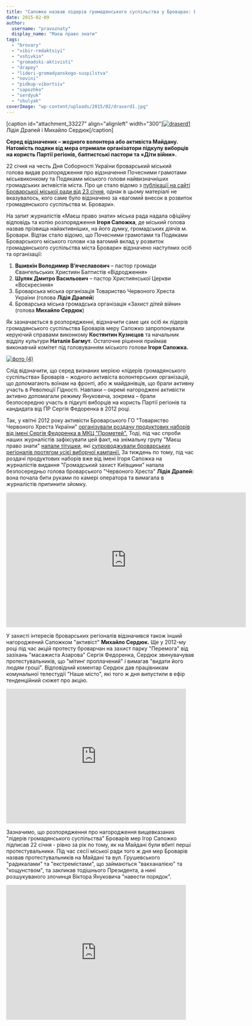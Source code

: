 ```yaml
---
title: "Сапожко назвав лідерів громадянського суспільства у Броварах: Вшивкін, Драпей, Сердюк і Шуляк"
date: 2015-02-09
author: 
  username: "pravoznaty"
  display_name: "Маєш право знати"
tags: 
  - "brovary"
  - "vibir-redaktsiyi"
  - "vshivkin"
  - "gromadski-aktivisti"
  - "drapey"
  - "lideri-gromadyanskogo-suspilstva"
  - "novini"
  - "pidkup-vibortsiv"
  - "sapozhko"
  - "serdyuk"
  - "shulyak"
coverImage: "wp-content/uploads/2015/02/draserd1.jpg"
---
```


\[caption id="attachment\_33227" align="alignleft" width="300"\][![draserd1](https://mpz.brovary.org/wp-content/uploads/2015/02/draserd1.jpg)](https://mpz.brovary.org/wp-content/uploads/2015/02/draserd1.jpg) Лідія Драпей і Михайло Сердюк\[/caption\]

**Серед відзначених – жодного волонтера або активіста Майдану. Натомість подяки від мера отримали організатори підкупу виборців на користь Партії регіонів, баптистські пастори та «Діти війни».**

22 січня на честь Дня Соборності України броварський міський голова видав розпорядження про відзначення Почесними грамотами міськвиконкому та Подяками міського голови найвизначніших громадських активістів міста. Про це стало відомо з [публікації на сайті Броварської міської ради від 23 січня](https://brovary-rada.gov.ua/urochistii-zakh%D1%96d-do-dnya-sobornost%D1%96-ukra%D1%97ni), однак в цьому матеріалі не вказувалось, кого саме було відзначено за «вагомий внесок в розвиток громадянського суспільства м. Бровари».

На запит журналістів «Маєш право знати» міська рада надала офіційну відповідь та копію розпорядження **Ігоря Сапожка**, де міський голова назвав прізвища найактивніших, на його думку, громадських діячів м. Бровари. Відтак стало відомо, що Почесними грамотами та Подяками Броварського міського голови «за вагомий вклад у розвиток громадянського суспільства міста Бровари» відзначено наступних осіб та організації:

1. **Вшивкін Володимир В’ячеславович** – пастор громади Євангельських Християн Баптистів «Відродження»
2. **Шуляк Дмитро Васильович** – пастор Християнської Церкви «Воскресіння»
3. Броварська міська організація Товариство Червоного Хреста України (голова **Лідія Драпей**)
4. Броварська міська громадська організація «Захист дітей війни» (голова **Михайло Сердюк**)

Як зазначається в розпорядженні, відзначити саме цих осіб як лідерів громадянського суспільства Броварів меру Сапожко запропонували керуючий справами виконкому **Костянтин Кузнєцов** та начальник відділу культури **Наталія Багмут.** Остаточне рішення приймав виконавчий комітет під головуванням міського голови **Ігоря Сапожка.**

[![фото (4)](https://mpz.brovary.org/wp-content/uploads/2015/02/foto-4.jpg)](https://mpz.brovary.org/wp-content/uploads/2015/02/foto-4.jpg)

Слід відзначити, що серед визнаних мерією «лідерів громадянського суспільства» Броварів – жодного активіста волонтерських організацій, що допомагають воїнам на фронті, або ж майданівців, що брали активну участь в Революції Гідності. Навпаки – окремі нагороджені активісти активно допомагали режиму Януковича, зокрема – брали безпосередню участь в підкупі виборців на користь Партії регіонів та кандидата від ПР Сергія Федоренка в 2012 році.

Так, у квітні 2012 року активісти Броварського ГО "Товариство Червоного Хреста України" [організували роздачу продуктових наборів від імені Сергія Федоренка в МКЦ "Прометей".](https://mpz.brovary.org/fedorenko-rozpochav-peredviborchu-rozdachu-produktovih-naboriv-video/) Тоді, під час спроби наших журналістів зафіксувати цей факт, на знімальну групу "Маєш право знати" [напали тітушки](https://mpz.brovary.org/terminovo-na-znimalnu-grupu-mayesh-pravo-znati-zdiysneno-napad/), які [супроводжували броварських регіоналів протягом усієї виборчої кампанії.](https://mpz.brovary.org/stvoryuyemo-reyestr-brovarskih-sportsmeniv-boyovikiv/) За тиждень по тому, під час роздачі продуктових наборів вже від імені Ігоря Сапожка на журналістів видання "Громадський захист Київщини" напала безпосередньо голова броварського "Червоного Хреста" **Лідія Драпей:** вона почала бити руками по камері оператора та вимагала в журналістів припинити зйомку.

<iframe src="https://www.youtube.com/embed/ja4hUHRJllc" width="640" height="360" frameborder="0" allowfullscreen="allowfullscreen"></iframe>

У захисті інтересів броварських регіоналів відзначився також інший нагороджений Сапожком "активіст" **Михайло Сердюк.** Ще у 2012-му році під час акцій протесту броварчан на захист парку "Перемога" від зазіхань "масажиста Азарова" Сергія Федоренка, Сердюк звинувачував протестувальників, що "мітинг проплачений" і вимагав "видати його людям гроші". Відповідний коментар Сердюк дав працівникам комунальної телестудії "Наше місто", які того ж дня випустили в ефір тенденційний сюжет про акцію.

<iframe src="https://www.youtube.com/embed/sPbf4MzNva0" width="480" height="360" frameborder="0" allowfullscreen="allowfullscreen"></iframe>

Зазначимо, що розпорядження про нагородження вищевказаних "лідерів громадянського суспільства" Броварів мер Ігор Сапожко підписав 22 січня - рівно за рік по тому, як на Майдані були вбиті перші протестувальники. Під час сесії міської ради того ж дня мер Броварів назвав протестувальників на Майдані та вул. Грушевського "радикалами" та "екстремістами", що займаються "вакханалією" та "кощунством", та закликав тодішнього Президента, а нині розшукуваного злочинця Віктора Януковича "навести порядок".

<iframe src="https://www.youtube.com/embed/Hd6hpn5BZhQ" width="480" height="360" frameborder="0" allowfullscreen="allowfullscreen"></iframe>
